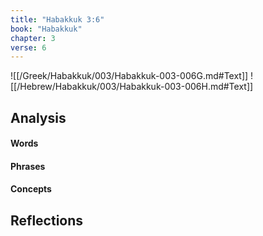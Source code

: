 ```yaml
---
title: "Habakkuk 3:6"
book: "Habakkuk"
chapter: 3
verse: 6
---
```

![[/Greek/Habakkuk/003/Habakkuk-003-006G.md#Text]]
![[/Hebrew/Habakkuk/003/Habakkuk-003-006H.md#Text]]

## Analysis

#### Words

#### Phrases

#### Concepts

## Reflections
